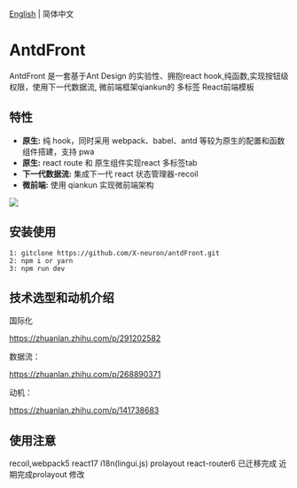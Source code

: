 [English](./README.md) | 简体中文

# AntdFront

AntdFront 是一套基于Ant Design 的实验性、拥抱react hook,纯函数,实现按钮级权限，使用下一代数据流, 微前端框架qiankun的 多标签 React前端模板

## 特性

- **原生:** 纯 hook，同时采用 webpack、babel、antd 等较为原生的配置和函数组件搭建，支持 pwa
- **原生:** react route 和 原生组件实现react 多标签tab
- **下一代数据流:** 集成下一代 react 状态管理器-recoil
- **微前端:** 使用 qiankun 实现微前端架构

<img src="https://i.loli.net/2020/05/18/sRX52JT4yxlkm8e.gif" >


## 安装使用

```
1: gitclone https://github.com/X-neuron/antdFront.git
2: npm i or yarn
3: npm run dev

```

## 技术选型和动机介绍
国际化

https://zhuanlan.zhihu.com/p/291202582

数据流：

https://zhuanlan.zhihu.com/p/268890371

动机：

https://zhuanlan.zhihu.com/p/141738683

## 使用注意
recoil,webpack5 react17 i18n(lingui.js) prolayout react-router6 已迁移完成
近期完成prolayout 修改

